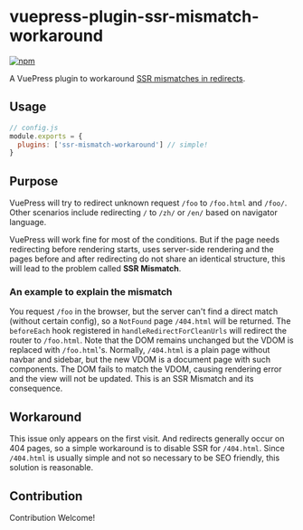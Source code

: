 # vuepress-plugin-ssr-mismatch-workaround

[![npm](https://img.shields.io/npm/v/vuepress-plugin-ssr-mismatch-workaround.svg)](https://www.npmjs.com/package/vuepress-plugin-ssr-mismatch-workaround)

A VuePress plugin to workaround [SSR mismatches in redirects](https://github.com/vuejs/vuepress/issues/1382).

## Usage

```js
// config.js
module.exports = {
  plugins: ['ssr-mismatch-workaround'] // simple!
}
```

## Purpose

VuePress will try to redirect unknown request `/foo` to `/foo.html` and `/foo/`. Other scenarios include redirecting `/` to `/zh/` or `/en/` based on navigator language.

VuePress will work fine for most of the conditions. But if the page needs redirecting before rendering starts, uses server-side rendering and the pages before and after redirecting do not share an identical structure, this will lead to the problem called **SSR Mismatch**.

### An example to explain the mismatch

You request `/foo` in the browser, but the server can't find a direct match (without certain config), so a `NotFound` page `/404.html` will be returned. The `beforeEach` hook registered in `handleRedirectForCleanUrls` will redirect the router to `/foo.html`. Note that the DOM remains unchanged but the VDOM is replaced with `/foo.html`'s. Normally, `/404.html` is a plain page without navbar and sidebar, but the new VDOM is a document page with such components. The DOM fails to match the VDOM, causing rendering error and the view will not be updated. This is an SSR Mismatch and its consequence.

## Workaround

This issue only appears on the first visit. And redirects generally occur on 404 pages, so a simple workaround is to disable SSR for `/404.html`. Since `/404.html` is usually simple and not so necessary to be SEO friendly, this solution is reasonable. 

## Contribution

Contribution Welcome!
